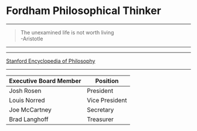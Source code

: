# Fordham Philosophical Thinker

---

>The unexamined life is not worth living  
-Aristotle

---



---

[Stanford Encyclopedia of Philosophy][Stanford Encyclopedia]

[stanford encyclopedia]: https://plato.stanford.edu/

---

Executive Board Member | Position
---------------------- | --------
Josh Rosen | President
Louis Norred | Vice President
Joe McCartney | Secretary
Brad Langhoff | Treasurer




























